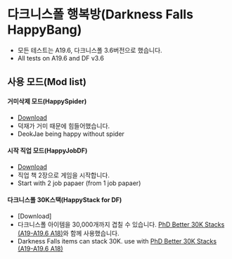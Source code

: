 # 다크니스폴 행복방(Darkness Falls HappyBang)

* 모든 테스트는 A19.6, 다크니스폴 3.6버전으로 했습니다.
* All tests on A19.6 and DF v3.6

## 사용 모드(Mod list)

#### 거미삭제 모드(HappySpider)
 * [Download](https://github.com/Zuxico3219-Gmail/Darkness-Falls-HappyBang/releases/download/HappySpider/9-HappySpider.zip)
 * 덕재가 거미 때문에 힘들어했습니다.
 * DeokJae being happy without spider
#### 시작 직업 모드(HappyJobDF)
 * [Download](https://github.com/Zuxico3219-Gmail/Darkness-Falls-HappyBang/releases/download/HappyJobDF/9-HappyJobDF.zip)
 * 직업 책 2장으로 게임을 시작합니다.
 * Start with 2 job papaer (from 1 job papaer)
#### 다크니스폴 30K스택(HappyStack for DF)
 * [Download]
 * 다크니스폴 아이템을 30,000개까지 겹칠 수 있습니다. [PhD Better 30K Stacks (A19-A19.6 A18)](https://www.nexusmods.com/7daystodie/mods/575)와 함께 사용했습니다.
 * Darkness Falls items can stack 30K. use with [PhD Better 30K Stacks (A19-A19.6 A18)](https://www.nexusmods.com/7daystodie/mods/575)
